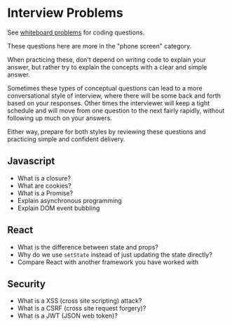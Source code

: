 # Interview Problems

See [whiteboard problems](./whiteboard-problems) for coding questions.

These questions here are more in the "phone screen" category.

When practicing these, don't depend on writing code to explain your answer, but rather try to explain the concepts with a clear and simple answer.

Sometimes these types of conceptual questions can lead to a more conversational style of interview, where there will be some back and forth based on your responses. Other times the interviewer will keep a tight schedule and will move from one question to the next fairly rapidly, without following up much on your answers.

Either way, prepare for both styles by reviewing these questions and practicing simple and confident delivery.

## Javascript

* What is a closure?
* What are cookies?
* What is a Promise?
* Explain asynchronous programming
* Explain DOM event bubbling

## React

* What is the difference between state and props?
* Why do we use `setState` instead of just updating the state directly?
* Compare React with another framework you have worked with

## Security

* What is a XSS (cross site scripting) attack?
* What is a CSRF (cross site request forgery)?
* What is a JWT (JSON web token)?

